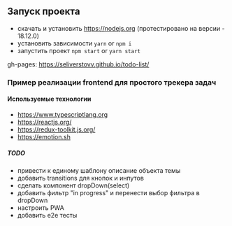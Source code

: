 ## Запуск проекта
- скачать и установить https://nodejs.org (протестировано на версии - 18.12.0)
- установить зависимости `yarn` or `npm i`
- запустить проект `npm start` or `yarn start`

gh-pages: https://seliverstovv.github.io/todo-list/

### Пример реализации frontend для простого трекера задач

#### Используемые технологии
- https://www.typescriptlang.org
- https://reactjs.org/
- https://redux-toolkit.js.org/
- https://emotion.sh

##### TODO
- привести к единому шаблону описание объекта темы
- добавить transitions для кнопок и инпутов
- сделать компонент dropDown(select)
- добавить фильтр "in progress" и перенести выбор фильтра в dropDown
- настроить PWA
- добавить e2e тесты
